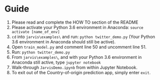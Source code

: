# Guide

1. Please read and complete the HOW TO section of the README
2. Please activate your Python 3.6 environment in Anaconda: `source activate [name_of_env]`
3. `cd` into `jarvis\examples\` and run: `python twitter_demo.py` (Your Python 3.6 environment in Anaconda should still be active).
4. Open `train_model.py` and comment line 50 and uncomment line 51.
5. Run: `python twitter_demo.py`
6. From `jarvis\examples\`, and with your Python 3.6 environment in Anaconda still active, type `jupyter notebook`
7. Walk-through `JarvisDemo.ipynb` from within Jupyter Notebook.
8. To exit out of the Country-of-origin prediction app, simply enter `exit`.